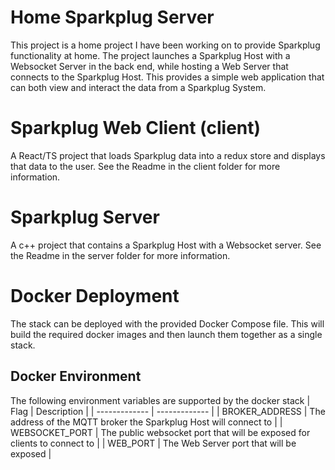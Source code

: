 # Home Sparkplug Server
This project is a home project I have been working on to provide Sparkplug functionality at home. The project launches a Sparkplug Host with a Websocket Server in the back end, while hosting a Web Server that connects to the Sparkplug Host. This provides a simple web application that can both view and interact the data from a Sparkplug System.

# Sparkplug Web Client (client)
A React/TS project that loads Sparkplug data into a redux store and displays that data to the user.
See the Readme in the client folder for more information.

# Sparkplug Server
A c++ project that contains a Sparkplug Host with a Websocket server.
See the Readme in the server folder for more information.

# Docker Deployment
The stack can be deployed with the provided Docker Compose file. This will build the required docker images and then launch them together as a single stack.

## Docker Environment
The following environment variables are supported by the docker stack
| Flag  | Description |
| ------------- | ------------- |
| BROKER_ADDRESS | The address of the MQTT broker the Sparkplug Host will connect to |
| WEBSOCKET_PORT | The public websocket port that will be exposed for clients to connect to |
| WEB_PORT | The Web Server port that will be exposed |
